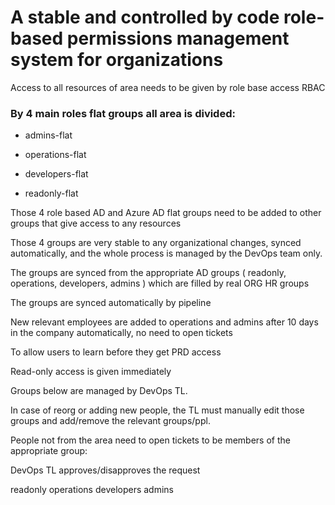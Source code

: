 # A stable and controlled by code role-based permissions management system for organizations

Access to all resources of area needs to be given by role base access RBAC 

### By 4 main roles flat groups all area is divided:

- admins-flat

- operations-flat

- developers-flat

- readonly-flat


Those 4 role based AD and Azure AD flat groups need to be added to other groups that give access to any resources

Those 4 groups are very stable to any organizational changes, synced automatically, and the whole process is managed by the DevOps team only.

The groups are synced from the appropriate AD groups ( readonly, operations, developers, admins ) which are filled by real ORG HR groups 

The groups are synced automatically by pipeline

New relevant employees are added to operations and admins after 10 days in the company automatically, no need to open tickets

To allow users to learn before they get PRD access

Read-only access is given immediately


Groups below are managed by DevOps TL.

In case of reorg or adding new people, the TL must manually edit those groups and add/remove the relevant groups/ppl.

People not from the area need to open tickets to be members of the appropriate group:

DevOps TL approves/disapproves the request

readonly 
operations
developers
admins

